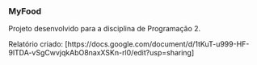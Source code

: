 ### MyFood

Projeto desenvolvido para a disciplina de Programação 2.
<div>
Relatório criado: [https://docs.google.com/document/d/1tKuT-u999-HF-9lTDA-vSgCwvjqkAbO8naxXSKn-rl0/edit?usp=sharing]
</div>
